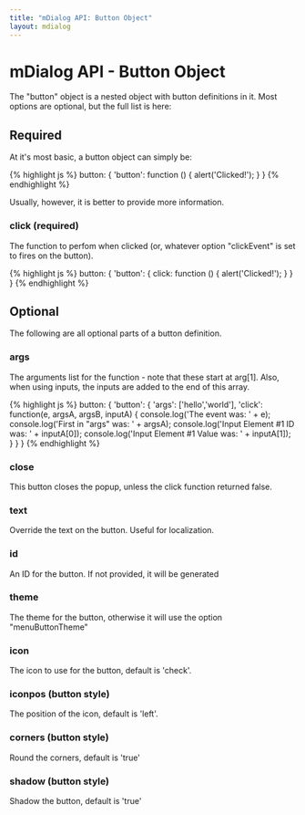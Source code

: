 ```yaml
---
title: "mDialog API: Button Object"
layout: mdialog
---
```



# mDialog API - Button Object

The "button" object is a nested object with button definitions in it.  Most options are optional, but the full list is here:

## Required

At it's most basic, a button object can simply be:

{% highlight js %}
button: {
 'button': function () { alert('Clicked!'); }
}
{% endhighlight %}

Usually, however, it is better to provide more information.

### click (required)

The function to perfom when clicked (or, whatever option "clickEvent" is set to fires on the button).  

{% highlight js %}
button: {
 'button': {
    click: function () { alert('Clicked!'); }
  }
}
{% endhighlight %}

## Optional

The following are all optional parts of a button definition.

### args

The arguments list for the function - note that these start at arg[1].  Also, when using
inputs, the inputs are added to the end of this array.

{% highlight js %}
button: {
  'button': {
    'args': ['hello','world'],
    'click': function(e, argsA, argsB, inputA) {
      console.log('The event was: ' + e);
      console.log('First in "args" was: ' + argsA);
      console.log('Input Element #1 ID was: ' + inputA[0]);
      console.log('Input Element #1 Value was: ' + inputA[1]);
    }
  }
}
{% endhighlight %}

### close

This button closes the popup, unless the click function returned false.

### text

Override the text on the button. Useful for localization.

### id

An ID for the button.  If not provided, it will be generated

### theme

The theme for the button, otherwise it will use the option "menuButtonTheme"

### icon

The icon to use for the button, default is 'check'.

### iconpos (button style)

The position of the icon, default is 'left'.

### corners (button style)

Round the corners, default is 'true'

### shadow (button style)

Shadow the button, default is 'true'
